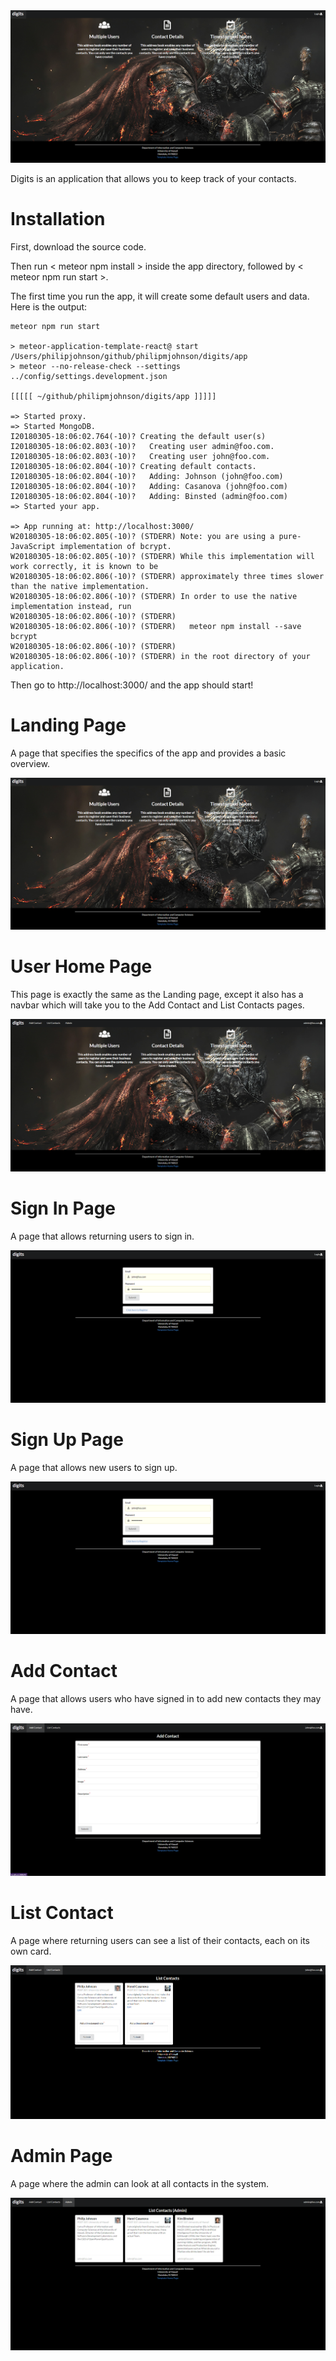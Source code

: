 <img src="doc/landing.png">

Digits is an application that allows you to keep track of your contacts.


# Installation

First, download the source code. 

Then run < meteor npm install > inside the app directory, followed by < meteor npm run start >. 

The first time you run the app, it will create some default users and data. Here is the output:

```
meteor npm run start

> meteor-application-template-react@ start /Users/philipjohnson/github/philipmjohnson/digits/app
> meteor --no-release-check --settings ../config/settings.development.json

[[[[[ ~/github/philipmjohnson/digits/app ]]]]]

=> Started proxy.                             
=> Started MongoDB.                           
I20180305-18:06:02.764(-10)? Creating the default user(s)
I20180305-18:06:02.803(-10)?   Creating user admin@foo.com.
I20180305-18:06:02.803(-10)?   Creating user john@foo.com.
I20180305-18:06:02.804(-10)? Creating default contacts.
I20180305-18:06:02.804(-10)?   Adding: Johnson (john@foo.com)
I20180305-18:06:02.804(-10)?   Adding: Casanova (john@foo.com)
I20180305-18:06:02.804(-10)?   Adding: Binsted (admin@foo.com)
=> Started your app.

=> App running at: http://localhost:3000/
W20180305-18:06:02.805(-10)? (STDERR) Note: you are using a pure-JavaScript implementation of bcrypt.
W20180305-18:06:02.805(-10)? (STDERR) While this implementation will work correctly, it is known to be
W20180305-18:06:02.806(-10)? (STDERR) approximately three times slower than the native implementation.
W20180305-18:06:02.806(-10)? (STDERR) In order to use the native implementation instead, run
W20180305-18:06:02.806(-10)? (STDERR) 
W20180305-18:06:02.806(-10)? (STDERR)   meteor npm install --save bcrypt
W20180305-18:06:02.806(-10)? (STDERR) 
W20180305-18:06:02.806(-10)? (STDERR) in the root directory of your application.
```

Then go to http://localhost:3000/ and the app should start!


# Landing Page
 
 A page that specifies the specifics of the app and provides a basic overview.
 
 <img src="doc/landing.png">
 
# User Home Page

This page is exactly the same as the Landing page, except it also has a navbar which will take you to the Add Contact and List Contacts pages.

 <img src="doc/homepage.png">
 
# Sign In Page
 
 A page that allows returning users to sign in.
 
 <img src="doc/signin-page.png">
 
# Sign Up Page
 
 A page that allows new users to sign up.
 
 <img src="doc/signin-page.png">
 
# Add Contact
 
 A page that allows users who have signed in to add new contacts they may have.
 
 <img src="doc/add-contact.png">
 
# List Contact
 
 A page where returning users can see a list of their contacts, each on its own card.
 
 <img src="doc/list-contact.png">
 
# Admin Page
 
 A page where the admin can look at all contacts in the system.
 
 <img src="doc/admin.png">
